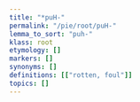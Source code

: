 ```yaml
---
title: "*puH-"
permalink: "/pie/root/puH-"
lemma_to_sort: "puh-"
klass: root
etymology: []
markers: []
synonyms: []
definitions: [["rotten, foul"]]
topics: []
---
```

